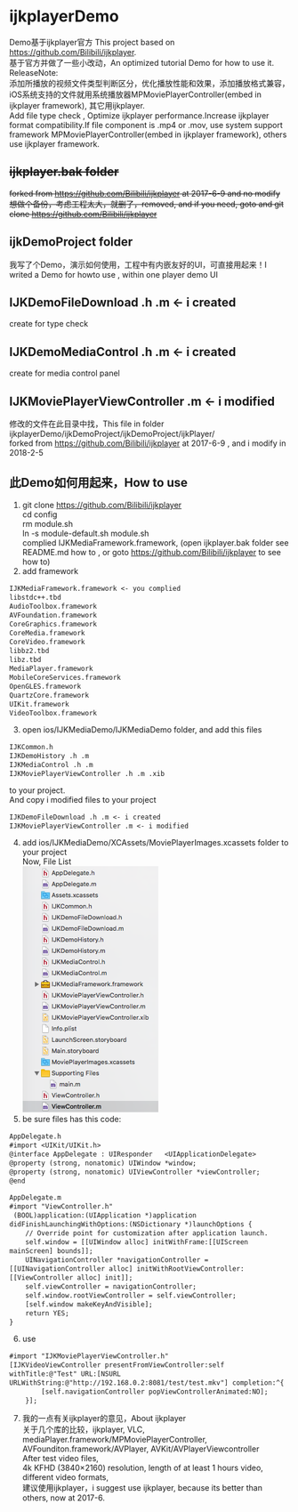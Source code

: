 # ijkplayerDemo  
Demo基于ijkplayer官方 This project based on https://github.com/Bilibili/ijkplayer.    
基于官方并做了一些小改动，An optimized tutorial Demo for how to use it.  
ReleaseNote:   
添加所播放的视频文件类型判断区分，优化播放性能和效果，添加播放格式兼容，iOS系统支持的文件就用系统播放器MPMoviePlayerController(embed in ijkplayer framework), 其它用ijkplayer.  
Add file type check , Optimize ijkplayer performance.Increase ijkplayer format compatibility.If file component is .mp4 or .mov, use system support framework MPMoviePlayerController(embed in ijkplayer framework), others use ijkplayer framework.  
## ~~ijkplayer.bak folder~~  
~~forked from https://github.com/Bilibili/ijkplayer at 2017-6-9 and no modify~~  
~~想做个备份，考虑工程太大，就删了，removed, and if you need, goto and git clone https://github.com/Bilibili/ijkplayer~~  
## ijkDemoProject folder  
我写了个Demo，演示如何使用，工程中有内嵌友好的UI，可直接用起来！I writed a Demo for howto use , within one player demo UI  
## IJKDemoFileDownload .h .m <- i created  
create for type check  
## IJKDemoMediaControl .h .m <- i created  
create for media control panel  
## IJKMoviePlayerViewController .m <- i modified  
修改的文件在此目录中找，This file in folder ijkplayerDemo/ijkDemoProject/ijkDemoProject/ijkPlayer/   
forked from https://github.com/Bilibili/ijkplayer at 2017-6-9 , and i modify in 2018-2-5  
## 此Demo如何用起来，How to use  
1. git clone https://github.com/Bilibili/ijkplayer  
cd config  
rm module.sh  
ln -s module-default.sh module.sh  
complied IJKMediaFramework.framework, (open ijkplayer.bak folder see README.md how to , or goto https://github.com/Bilibili/ijkplayer to see how to)  
2. add framework  
```  
IJKMediaFramework.framework <- you complied  
libstdc++.tbd  
AudioToolbox.framework  
AVFoundation.framework  
CoreGraphics.framework  
CoreMedia.framework  
CoreVideo.framework  
libbz2.tbd  
libz.tbd  
MediaPlayer.framework  
MobileCoreServices.framework  
OpenGLES.framework  
QuartzCore.framework  
UIKit.framework  
VideoToolbox.framework  
```  
3. open ios/IJKMediaDemo/IJKMediaDemo folder, and add this files  
```  
IJKCommon.h  
IJKDemoHistory .h .m
IJKMediaControl .h .m
IJKMoviePlayerViewController .h .m .xib
```  
to your project.  
And copy i modified files to your project  
```  
IJKDemoFileDownload .h .m <- i created  
IJKMoviePlayerViewController .m <- i modified  
```  
4. add ios/IJKMediaDemo/XCAssets/MoviePlayerImages.xcassets folder to your project   
Now, File List  
![DemoProjectFilelist.png](https://github.com/foolsparadise/ijkplayerDemo/blob/master/DemoProjectFilelist.png)  
5. be sure files has this code:  
```  
AppDelegate.h  
#import <UIKit/UIKit.h>  
@interface AppDelegate : UIResponder   <UIApplicationDelegate>  
@property (strong, nonatomic) UIWindow *window;  
@property (strong, nonatomic) UIViewController *viewController;  
@end
```  
```  
AppDelegate.m  
#import "ViewController.h"  
 (BOOL)application:(UIApplication *)application didFinishLaunchingWithOptions:(NSDictionary *)launchOptions {  
    // Override point for customization after application launch.  
    self.window = [[UIWindow alloc] initWithFrame:[[UIScreen mainScreen] bounds]];  
    UINavigationController *navigationController = [[UINavigationController alloc] initWithRootViewController:[[ViewController alloc] init]];  
    self.viewController = navigationController;  
    self.window.rootViewController = self.viewController;  
    [self.window makeKeyAndVisible];  
    return YES;  
}  
```  
6. use  
```  
#import "IJKMoviePlayerViewController.h"  
[IJKVideoViewController presentFromViewController:self withTitle:@"Test" URL:[NSURL URLWithString:@"http://192.168.0.2:8081/test/test.mkv"] completion:^{
        [self.navigationController popViewControllerAnimated:NO];  
    }];  
```  
7. 我的一点有关ijkplayer的意见，About ijkplayer  
关于几个库的比较，ijkplayer, VLC, mediaPlayer.framework/MPMoviePlayerController, AVFounditon.framework/AVPlayer, AVKit/AVPlayerViewcontroller  
After test video files,  
4k KFHD (3840×2160) resolution, length of at least 1 hours video, different video formats,  
建议使用ijkplayer，i suggest use ijkplayer, because its better than others, now at 2017-6.  
